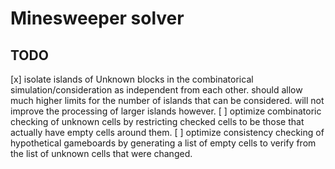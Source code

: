# Minesweeper solver

## TODO

[x] isolate islands of Unknown blocks in the combinatorical simulation/consideration as independent from each other. should allow much higher limits for the number of islands that can be considered. will not improve the processing of larger islands however.
[ ] optimize combinatoric checking of unknown cells by restricting checked cells to be those that actually have empty cells around them.
[ ] optimize consistency checking of hypothetical gameboards by generating a list of empty cells to verify from the list of unknown cells that were changed.
